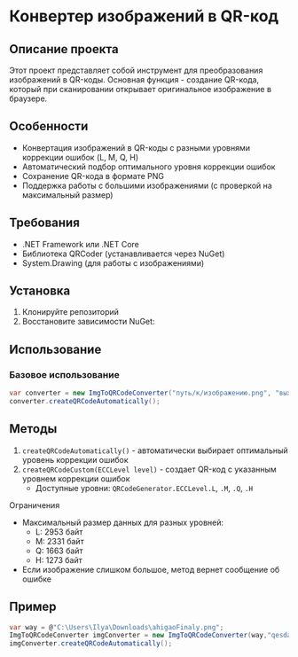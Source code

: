 # Конвертер изображений в QR-код

## Описание проекта
Этот проект представляет собой инструмент для преобразования изображений в QR-коды. Основная функция - создание QR-кода, который при сканировании открывает оригинальное изображение в браузере.

## Особенности
- Конвертация изображений в QR-коды с разными уровнями коррекции ошибок (L, M, Q, H)
- Автоматический подбор оптимального уровня коррекции ошибок
- Сохранение QR-кода в формате PNG
- Поддержка работы с большими изображениями (с проверкой на максимальный размер)

## Требования
- .NET Framework или .NET Core
- Библиотека QRCoder (устанавливается через NuGet)
- System.Drawing (для работы с изображениями)

## Установка
1. Клонируйте репозиторий
2. Восстановите зависимости NuGet:

## Использование
### Базовое использование
```csharp
var converter = new ImgToQRCodeConverter("путь/к/изображению.png", "выходной_файл.png");
converter.createQRCodeAutomatically();
```

## Методы
1. `createQRCodeAutomatically()` - автоматически выбирает оптимальный уровень коррекции ошибок
2. `createQRCodeCustom(ECCLevel level)` - создает QR-код с указанным уровнем коррекции ошибок
   - Доступные уровни: `QRCodeGenerator.ECCLevel.L`, `.M`, `.Q`, `.H`

Ограничения
- Максимальный размер данных для разных уровней:
  - L: 2953 байт
  - M: 2331 байт
  - Q: 1663 байт
  - H: 1273 байт
- Если изображение слишком большое, метод вернет сообщение об ошибке

## Пример
```csharp
var way = @"C:\Users\Ilya\Downloads\ahigaoFinaly.png";
ImgToQRCodeConverter imgConverter = new ImgToQRCodeConverter(way,"qesda.png");
imgConverter.createQRCodeAutomatically();
```
